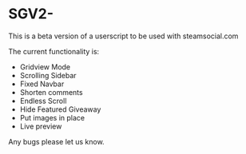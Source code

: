 SGV2-
=====

This is a beta version of a userscript to be used with steamsocial.com

The current functionality is:

- Gridview Mode
- Scrolling Sidebar
- Fixed Navbar
- Shorten comments
- Endless Scroll
- Hide Featured Giveaway
- Put images in place
- Live preview


Any bugs please let us know.
